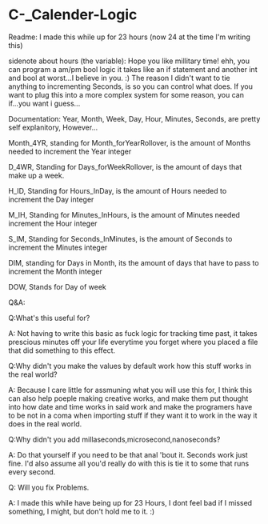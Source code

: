 # C-_Calender-Logic

Readme:
I made this while up for 23 hours (now 24 at the time I'm writing this)

sidenote about hours (the variable): Hope you like millitary time! ehh, you can program a am/pm bool logic it takes like an 
if statement and another int and bool at worst...I believe in you. :)
The reason I didn't want to tie anything to incrementing Seconds, is so you can control what does. If you want to plug this into a more complex system
for some reason, you can if...you want i guess... 

Documentation:
Year, Month, Week, Day, Hour, Minutes, Seconds, are pretty self explanitory, However...

Month_4YR, standing for Month_forYearRollover, is the amount of Months needed to increment the Year integer

D_4WR, Standing for Days_forWeekRollover, is the amount of days that make up a week.

H_ID, Standing for Hours_InDay, is the amount of Hours needed to increment the Day integer

M_IH, Standing for Minutes_InHours, is the amount of Minutes needed increment the Hour integer

S_IM, Standing for Seconds_InMinutes, is the amount of Seconds to increment the Minutes integer

DIM, standing for Days in Month, its the amount of days that have to pass to increment the Month integer

DOW, Stands for Day of week



Q&A:

Q:What's this useful for?

A: Not having to write this basic as fuck logic for tracking time past, it takes prescious minutes off your life everytime you forget where
you placed a file that did something to this effect.

Q:Why didn't you make the values by default work how this stuff works in the real world?

A: Because I care little for assmuning what you will use this for, I think this can also help poeple making creative works, and make them put thought into
how date and time works in said work and make the programers have to be not in a coma when importing stuff if they want it to work
in the way it does in the real world. 

Q:Why didn't you add millaseconds,microsecond,nanoseconds?

A: Do that yourself if you need to be that anal 'bout it. Seconds work just fine. I'd also assume all you'd really do with this is tie it to some that runs every second.

Q: Will you fix Problems.

A: I made this while have being up for 23 Hours, I dont feel bad if I missed something, I might, but don't hold me to it. :)

